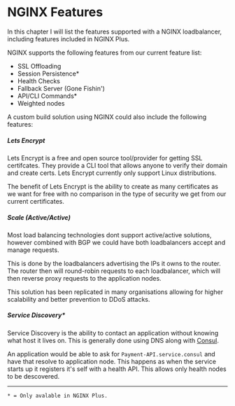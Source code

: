 # NGINX Features

In this chapter I will list the features supported with a NGINX loadbalancer, including features included in NGINX Plus.

NGINX supports the following features from our current feature list:

- SSL Offloading
- Session Persistence*
- Health Checks
- Fallback Server (Gone Fishin')
- API/CLI Commands*
- Weighted nodes


A custom build solution using NGINX could also include the following features:

##### Lets Encrypt

Lets Encrypt is a free and open source tool/provider for getting SSL certifcates. They provide a CLI tool that allows anyone to verify their domain and create certs. Lets Encrypt currently only support Linux distributions.

The benefit of Lets Encrypt is the ability to create as many certificates as we want for free with no comparison in the type of security we get from our current certificates.

##### Scale (Active/Active)

Most load balancing technologies dont support active/active solutions, however combined with BGP we could have both loadbalancers accept and manage requests.

This is done by the loadbalancers advertising the IPs it owns to the router. The router then will round-robin requests to each loadbalancer, which will then reverse proxy requests to the application nodes.

This solution has been replicated in many organisations allowing for higher scalability and better prevention to DDoS attacks.

##### Service Discovery*

Service Discovery is the ability to contact an application without knowing what host it lives on. This is generally done using DNS along with [Consul](https://www.consul.io/).

An application would be able to ask for `Payment-API.service.consul` and have that resolve to application node. This happens as when the service starts up it registers it's self with a health API. This allows only health nodes to be descovered.

----

```
* = Only avalable in NGINX Plus.
```